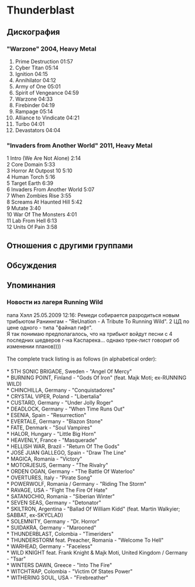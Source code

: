 # Thunderblast



## Дискография

### "Warzone" 2004, Heavy Metal

1.	 Prime Destruction	01:57	 
2.	 Cyber Titan	05:14	 
3.	 Ignition	04:15	 
4.	 Annihilator	04:12	 
5.	 Army of One	05:01	 
6.	 Spirit of Vengeance	04:59	 
7.	 Warzone	04:33	 
8.	 Firebinder	04:19	 
9.	 Rampage	05:14	 
10.	 Alliance to Vindicate	04:21	 
11.	 Turbo	04:01	 
12.	 Devastators	04:04	

### "Invaders from Another World" 2011, Heavy Metal

1	Intro (We Are Not Alone)	2:14	 
2	Core Domain	5:33	
3	Horror At Outpost 10	5:10	
4	Human Torch	5:16	 
5	Target Earth	6:39	 
6	Invaders From Another World	5:07	
7	When Zombies Rise	3:55	
8	Screams At Haunted Hill	5:42	 
9	Mutate	3:40	 
10	War Of The Monsters	4:01	
11	Lab From Hell	6:13	 
12	Units Of Pain	3:58	


## Отношения с другими группами


## Обсуждения


## Упоминания

### Новости из лагеря Running Wild

папа Хэлл 25.05.2009 12:16:
Ремеди собирается разродиться новым трибьютом Раниннгам - "ReUnation - A Tribute To Running Wild". 2 ЦД по цене одного - типа "файнал гифт".<BR>Я так понимаю предполагалось, что на трибьют войдут песни с 4 последних шедверов г-на Каспарека... однако трек-лист говорит об изменении планов))))<BR><BR>The complete track listing is as follows (in alphabetical order):<BR><BR>* 5TH SONIC BRIGADE, Sweden - "Angel Of Mercy"<BR>* BURNING POINT, Finland - "Gods Of Iron" (feat. Majk Moti; ex-RUNNING WILD)<BR>* CHINCHILLA, Germany - "Conquistadores"<BR>* CRYSTAL VIPER, Poland - "Libertalia"<BR>* CUSTARD, Germany - "Under Jolly Roger"<BR>* DEADLOCK, Germany - "When Time Runs Out"<BR>* ESENIA, Spain - "Resurrection"<BR>* EVERTALE, Germany - "Blazon Stone"<BR>* FATE, Denmark - "Soul Vampires"<BR>* HALOR, Hungary - "Little Big Horn"<BR>* HEAVENLY, France - "Masquerade"<BR>* HELLISH WAR, Brazil - "Return Of The Gods"<BR>* JOS&#201; JUAN GALLEGO, Spain - "Draw The Line"<BR>* MAGICA, Romania - "Victory"<BR>* MOTORJESUS, Germany - "The Rivalry"<BR>* ORDEN OGAN, Germany - "The Battle Of Waterloo"<BR>* OVERTURES, Italy - "Pirate Song"<BR>* POWERWOLF, Romania / Germany - "Riding The Storm"<BR>* RAVAGE, USA - "Fight The Fire Of Hate"<BR>* SATANOCHIO, Romania - "Siberian Winter"<BR>* SEVEN SEAS, Germany - "Detonator"<BR>* SKILTRON, Argentina - "Ballad Of William Kidd" (feat. Martin Walkyier; SABBAT, ex-SKYCLAD)<BR>* SOLEMNITY, Germany - "Dr. Horror"<BR>* SUIDAKRA, Germany - "Marooned"<BR>* THUNDERBLAST, Colombia - "Timeriders"<BR>* THUNDERSTORM feat. Preacher, Romania - "Welcome To Hell"<BR>* WARHEAD, Germany - "Faceless"<BR>* WILD KNIGHT feat. Frank Knight & Majk Moti, United Kingdom / Germany - "Tsar"<BR>* WINTERS DAWN, Greece - "Into The Fire"<BR>* WITCHTRAP, Colombia - "Victim Of States Power"<BR>* WITHERING SOUL, USA - "Firebreather"


